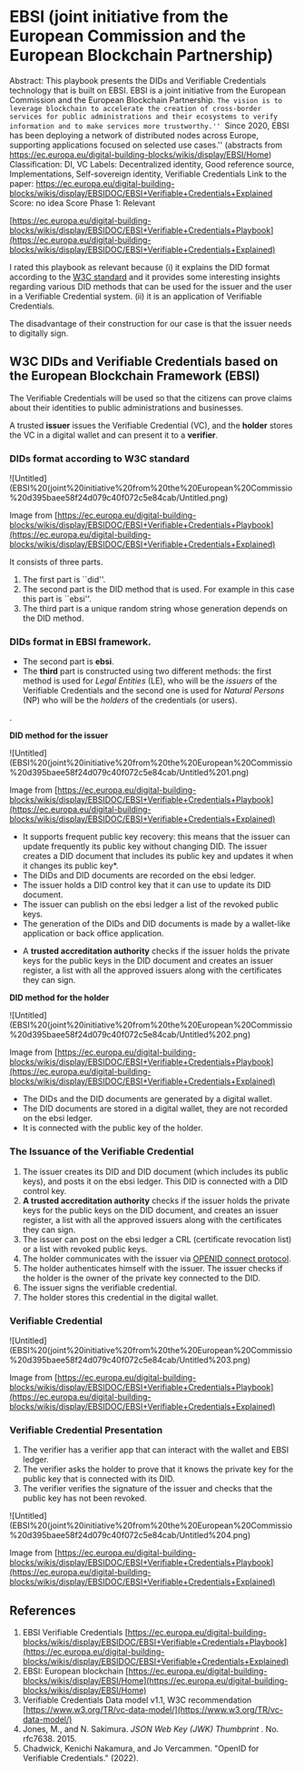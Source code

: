 # EBSI (joint initiative from the European Commission and the European Blockchain Partnership)

Abstract: This playbook presents the DIDs and Verifiable Credentials technology that is built on EBSI. 
EBSI is a joint initiative from the European Commission and the European Blockchain Partnership. ``The vision is to leverage blockchain to accelerate the creation of cross-border services for public administrations and their ecosystems to verify information and to make services more trustworthy.''
``Since 2020, EBSI has been deploying a network of distributed nodes across Europe, supporting applications focused on selected use cases.''  (abstracts from https://ec.europa.eu/digital-building-blocks/wikis/display/EBSI/Home)
Classification: DI, VC
Labels: Decentralized identity, Good reference source, Implementations, Self-sovereign identity, Verifiable Credentials
Link to the paper: https://ec.europa.eu/digital-building-blocks/wikis/display/EBSIDOC/EBSI+Verifiable+Credentials+Explained
Score: no idea
Score Phase 1: Relevant

[https://ec.europa.eu/digital-building-blocks/wikis/display/EBSIDOC/EBSI+Verifiable+Credentials+Playbook](https://ec.europa.eu/digital-building-blocks/wikis/display/EBSIDOC/EBSI+Verifiable+Credentials+Explained)

I rated this playbook as relevant because (i) it explains the DID format according to the [W3C standard](https://www.w3.org/TR/vc-data-model/) and it provides some interesting insights regarding various DID methods that can be used for the issuer and the user in a Verifiable Credential system. (ii) it is an application of Verifiable Credentials.

The disadvantage of their construction for our case is that the issuer needs to digitally sign.

## W3C DIDs and Verifiable Credentials based on the European Blockchain Framework (EBSI)

The Verifiable Credentials will be used so that the citizens can prove claims about their identities to public administrations and businesses.

A trusted **issuer** issues the Verifiable Credential (VC), and the **holder** stores the VC in a digital wallet and can present it to a **verifier**.

### DIDs format according to W3C standard

![Untitled](EBSI%20(joint%20initiative%20from%20the%20European%20Commissio%20d395baee58f24d079c40f072c5e84cab/Untitled.png)

 Image from [https://ec.europa.eu/digital-building-blocks/wikis/display/EBSIDOC/EBSI+Verifiable+Credentials+Playbook](https://ec.europa.eu/digital-building-blocks/wikis/display/EBSIDOC/EBSI+Verifiable+Credentials+Explained)

It consists of three parts.

1. The first part is ``did''.
2. The second part is the DID method that is used.  For example in this case this part is ``ebsi''.
3. The third part is a unique random string whose generation depends on the DID method.

### DIDs format in EBSI framework.

- The second part is **ebsi**.
- The **third** part is constructed using two different methods:  the first method is used for *Legal Entities* (LE), who will be the *issuers* of the Verifiable Credentials and the second one is used for *Natural Persons* (NP) who will be the *holders* of the credentials (or users).

.  

**DID method for the issuer**

![Untitled](EBSI%20(joint%20initiative%20from%20the%20European%20Commissio%20d395baee58f24d079c40f072c5e84cab/Untitled%201.png)

Image from [https://ec.europa.eu/digital-building-blocks/wikis/display/EBSIDOC/EBSI+Verifiable+Credentials+Playbook](https://ec.europa.eu/digital-building-blocks/wikis/display/EBSIDOC/EBSI+Verifiable+Credentials+Explained)

- It supports frequent public key recovery: this means that the issuer can update frequently its public key without changing DID. The issuer creates a DID document that includes its public key and updates it when it changes its public key*.
- The DIDs and  DID documents are recorded on the ebsi ledger.
- The issuer holds a DID control key that it can use to update its DID document.
- The issuer can publish on the ebsi ledger a list of the revoked public keys.
- The generation of the DIDs and DID documents is made by a wallet-like application or back office application.

 * A **trusted accreditation authority** checks if the issuer holds the private keys for the public keys in the DID document and creates an issuer register, a list with all the approved issuers along with the certificates they can sign.

**DID method for the holder** 

![Untitled](EBSI%20(joint%20initiative%20from%20the%20European%20Commissio%20d395baee58f24d079c40f072c5e84cab/Untitled%202.png)

Image from  [https://ec.europa.eu/digital-building-blocks/wikis/display/EBSIDOC/EBSI+Verifiable+Credentials+Playbook](https://ec.europa.eu/digital-building-blocks/wikis/display/EBSIDOC/EBSI+Verifiable+Credentials+Explained)

- The DIDs and the DID documents are generated by a digital wallet.
- The DID documents are stored in a digital wallet, they are not recorded on the ebsi ledger.
- It is connected with the public key of the holder.

### The Issuance of the Verifiable Credential

1. The issuer creates its DID and DID document (which includes its public keys), and posts it on the ebsi ledger. This DID is connected with a DID control key. 
2. **A trusted accreditation authority** checks if the issuer holds the private keys for the public keys on the DID document, and creates an issuer register, a list with all the approved issuers along with the certificates they can sign. 
3. The issuer can post on the ebsi ledger a CRL (certificate revocation list) or a list with revoked public keys. 
4. The holder communicates with the issuer via [OPENID connect protocol](https://openid.net/wordpress-content/uploads/2022/05/OIDF-Whitepaper_OpenID-for-Verifiable-Credentials_FINAL_2022-05-12.pdf). 
5. The holder authenticates himself with the issuer. The issuer checks if the holder is the owner of the private key connected to the DID. 
6. The issuer signs the verifiable credential. 
7. The holder stores this credential in the digital wallet.

### Verifiable Credential

![Untitled](EBSI%20(joint%20initiative%20from%20the%20European%20Commissio%20d395baee58f24d079c40f072c5e84cab/Untitled%203.png)

Image from  [https://ec.europa.eu/digital-building-blocks/wikis/display/EBSIDOC/EBSI+Verifiable+Credentials+Playbook](https://ec.europa.eu/digital-building-blocks/wikis/display/EBSIDOC/EBSI+Verifiable+Credentials+Explained)

### Verifiable Credential Presentation

1. The verifier has a verifier app that can interact with the wallet and EBSI ledger.
2. The verifier asks the holder to prove that it knows the private key for the public key that is connected with its DID. 
3. The verifier verifies the signature of the issuer and checks that the public key has not been revoked.   

![Untitled](EBSI%20(joint%20initiative%20from%20the%20European%20Commissio%20d395baee58f24d079c40f072c5e84cab/Untitled%204.png)

  

 Image from  [https://ec.europa.eu/digital-building-blocks/wikis/display/EBSIDOC/EBSI+Verifiable+Credentials+Playbook](https://ec.europa.eu/digital-building-blocks/wikis/display/EBSIDOC/EBSI+Verifiable+Credentials+Explained)

## References

1. EBSI Verifiable Credentials  [https://ec.europa.eu/digital-building-blocks/wikis/display/EBSIDOC/EBSI+Verifiable+Credentials+Playbook](https://ec.europa.eu/digital-building-blocks/wikis/display/EBSIDOC/EBSI+Verifiable+Credentials+Explained)
2. EBSI: European blockchain [https://ec.europa.eu/digital-building-blocks/wikis/display/EBSI/Home](https://ec.europa.eu/digital-building-blocks/wikis/display/EBSI/Home)
3.  Verifiable Credentials Data model v1.1, W3C recommendation [https://www.w3.org/TR/vc-data-model/](https://www.w3.org/TR/vc-data-model/) 
4. Jones, M., and N. Sakimura. *JSON Web Key (JWK) Thumbprint*
. No. rfc7638. 2015.
5. Chadwick, Kenichi Nakamura, and Jo Vercammen. "OpenID for Verifiable Credentials." (2022).